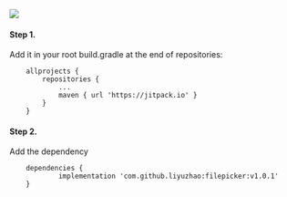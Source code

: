 [![](https://jitpack.io/v/liyuzhao/filepicker.svg)](https://jitpack.io/#liyuzhao/filepicker)


#### Step 1.
Add it in your root build.gradle at the end of repositories:

```
	allprojects {
		repositories {
			...
			maven { url 'https://jitpack.io' }
		}
	}
```

#### Step 2.
Add the dependency

```
	dependencies {
	        implementation 'com.github.liyuzhao:filepicker:v1.0.1'
	}

```